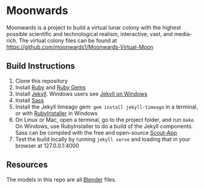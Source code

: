 # Moonwards
Moonwards is a project to build a virtual lunar colony with the highest possible scientific and technological realism, interactive, vast, and media-rich. The virtual colony files can be found at https://github.com/moonwards1/Moonwards-Virtual-Moon

## Build Instructions
1. Clone this repository
2. Install [Ruby](https://www.ruby-lang.org/en/downloads/) and [Ruby Gems](https://rubygems.org/pages/download)
2. Install [Jekyll](https://jekyllrb.com/docs/installation/). Windows users see [Jekyll on Windows](https://jekyllrb.com/docs/windows/)
3. Install [Sass](http://sass-lang.com/install)
4. Install the Jekyll timeago gem: `gem install jekyll-timeago` in a terminal, or with [RubyInstaller](https://rubyinstaller.org/about/) in Windows
5. On Linux or Mac, open a terminal, go to the project folder, and run `make`. On Windows, use RubyInstaller to do a build of the Jekyll components. Sass can be compiled with the free and open-source [Scout-App](http://scout-app.io/)
6. Test the build locally by running `jekyll serve` and loading that in your browser at 127.0.0.1:4000

## Resources
The models in this repo are all [Blender](https://www.blender.org/) files. 
